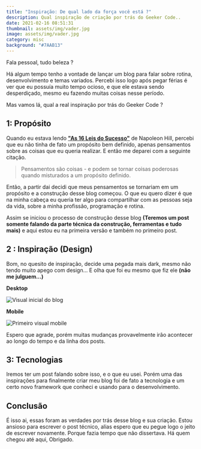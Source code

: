 ```yaml
---
title: "Inspiração: De qual lado da força você está ?"
description: Qual inspiração de criação por trás do Geeker Code..
date: 2021-02-16 08:51:31
thumbnail: assets/img/vader.jpg
image: assets/img/vader.jpg
category: misc
background: "#7AAB13"
---
```

Fala pessoal, tudo beleza ?

Há algum tempo tenho a vontade de lançar um blog para falar sobre rotina, desenvolvimento e temas variados. Percebi isso logo após pegar férias é ver que eu possuía muito tempo ocioso, e que ele estava sendo desperdiçado, mesmo eu fazendo muitas coisas nesse período.

Mas vamos lá, qual a real inspiração por trás do Geeker Code ?

## 1: Propósito

Quando eu estava lendo **["As 16 Leis do Sucesso"](http://tijucas.sc.gov.br/conteudo/noticias/4374/as-16-leis-do-sucesso-napoleon-hill.pdf)** de Napoleon Hill, percebi que eu não tinha de fato um propósito bem definido, apenas pensamentos sobre as coisas que eu queria realizar. E então me deparei com a seguinte citação.

> Pensamentos são coisas - e podem se tornar coisas poderosas quando misturados a um propósito definido.         

Então, a partir dai decidi que meus pensamentos se tornariam em um propósito e a construção desse blog começou. O que eu quero dizer é que na minha cabeça eu queria ter algo para compartilhar com as pessoas seja da vida, sobre a minha profissão, programação e rotina.

Assim se iniciou o processo de construção desse blog **(Teremos um post somente falando da parte técnica da construção, ferramentas e tudo mais)** e aqui estou eu na primeira versão e também no primeiro post.

## 2 : Inspiração (Design)

Bom, no quesito de inspiração, decide uma pegada mais dark, mesmo não tendo muito apego com design... E olha que foi eu mesmo que fiz ele **(não me julguem...)**

**Desktop**

![Visual inicial do blog](assets/img/visual-01.png "Primeiro visual desenvolvido do blog geeker code")

**Mobile**

![Primeiro visual mobile](assets/img/visual-01-mobile.png "Primeiro visual da versão mobile do blog")

Espero que agrade, porém muitas mudanças provavelmente irão acontecer ao longo do tempo e da linha dos posts.

## 3: Tecnologias

Iremos ter um post falando sobre isso, e o que eu usei. Porém uma das inspirações para finalmente criar meu blog foi de fato a tecnologia e um certo novo framework que conheci e usando para o desenvolvimento.

## Conclusão

É isso ai, essas foram as verdades por trás desse blog e sua criação. Estou ansioso para escrever o post técnico, alias espero que eu pegue logo o jeito de escrever novamente. Porque fazia tempo que não dissertava. Há quem chegou até aqui, Obrigado.
